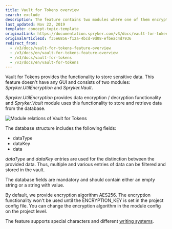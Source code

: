 ```yaml
---
title: Vault for Tokens overview
search: exclude
description: The feature contains two modules where one of them encrypts/decrypts data and the other one - stores and retrieves data from the database
last_updated: Nov 22, 2019
template: concept-topic-template
originalLink: https://documentation.spryker.com/v3/docs/vault-for-tokens-feature-overview
originalArticleId: f35e6856-f12a-4bcd-9d08-efbeac4d7936
redirect_from:
  - /v3/docs/vault-for-tokens-feature-overview
  - /v3/docs/en/vault-for-tokens-feature-overview
  - /v3/docs/vault-for-tokens
  - /v3/docs/en/vault-for-tokens
---
```


Vault for Tokens provides the functionality to store sensitive data. This feature doesn't have any GUI and consists of two modules: _Spryker.UtilEncryption_ and _Spryker.Vault_. 

_Spryker.UtilEncryption_ provides data encryption / decryption functionality and _Spryker.Vault_ module uses this functionality to store and retrieve data from the database.

![Module relations of Vault for Tokens](https://spryker.s3.eu-central-1.amazonaws.com/docs/Features/Workflow+&+Process+Management/Vault+for+Tokens/Vault+for+Tokens+Feature+Overview/module-relations-vault-for-tokens.png) 

The database structure includes the following fields:

* dataType
* dataKey
* data

_dataType_ and _dataKey_ entries are used for the distinction between the provided data. Thus, multiple and various entries of data can be filtered and stored in the vault.

The database fields are mandatory and should contain either an empty string or a string with value. 

By default, we provide encryption algorithm AES256. The encryption functionality won't be used until the ENCRYPTION_KEY is set in the project config file. You can change the encryption algorithm in the module config on the project level.

The feature supports special characters and different [writing systems](https://en.wikipedia.org/wiki/Writing_system#Logographic_systems).

<!-- Last review date: Aug 06, 2019 by Oksana Karasyova-->
